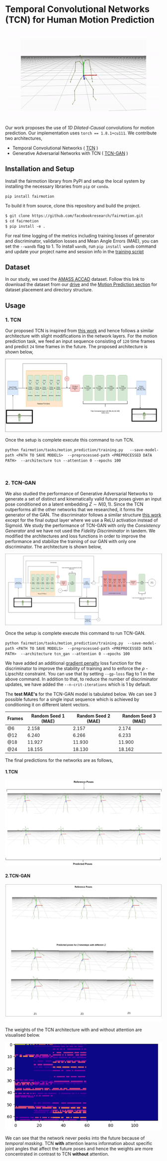 # Temporal Convolutional Networks (TCN) for Human Motion Prediction
![Motion](./imgs/video.gif)




Our work proposes the use of *1D Dilated-Causal* convolutions for motion prediction. Our implementation uses `torch == 1.8.1+cu111`. We contribute two architectures,
- Temporal Convolutional Networks ( [TCN](./models/) ) 
- Generative Adversarial Networks with TCN ( [TCN-GAN](./models/) )

## Installation and Setup
Install the fairmotion library from PyPI and setup the local system by installing the necessary libraries from `pip` or `conda`. 

`pip install fairmotion`

To build it from source, clone this repository and build the project.

`$ git clone https://github.com/facebookresearch/fairmotion.git` <br>
`$ cd fairmotion` <br>
`$ pip install -e .`

For real time logging of the metrics including training losses of generator and discriminator, validation losses and Mean Angle Errors (MAE), you can set the `--wandb` flag to 1. To install `wandb`, run `pip install wandb` command and update your project name and session info in the [training script](./tasks/motion_prediction/training.py)


## Dataset
In our study, we used the [AMASS ACCAD](https://amass.is.tue.mpg.de/)    dataset. Follow this link to download the dataset from our [drive](https://gtvault-my.sharepoint.com/:u:/g/personal/skumar671_gatech_edu/EQa0xTdWhRJIpcRrtqf_BXwBZ7eLeomV5zX1uXBxdDLi4Q?e=r5Yfj2) and the [Motion Prediction section](./tasks/motion_prediction) for dataset placement and directory structure.

## Usage
### 1. TCN 

Our proposed TCN is inspired from [this work](https://www.sciencedirect.com/science/article/abs/pii/S0020025520308896) and hence follows a similar architecture with slight modifications in the network layers. For the motion prediction task, we feed an input sequence consisting of `120` time frames and predict `24` time frames in the future. The proposed architecture is shown below, 

![TCN](./imgs/tcn.png)
  

Once the setup is complete execute this command to run TCN.

`python fairmotion/tasks/motion_prediction/training.py  
    --save-model-path <PATH TO SAVE MODELS> 
    --preprocessed-path <PREPROCESSED DATA PATH> 
    --architecture tcn --attention 0 --epochs 100`

<br>


### 2. TCN-GAN
We also studied the performance of Generative Adversarial Networks to generate a set of distinct and kinematically valid future poses given an input pose conditioned on a latent embedding $Z ∼ N (0, 1)$. Since the TCN outperforms all the other networks that we researched, it forms the generator of the GAN. The discriminator follows a similar structure [this work](https://www.sciencedirect.com/science/article/abs/pii/S0020025520308896) except for the final output layer where we use a ReLU activation instead of Sigmoid. We study the performance of TCN-GAN with only the *Consistency Generator* and we have not used the *Fidelity Discriminator* in tandem. We modified the architectures and loss functions in order to improve the performance and stabilize the training of our GAN with only one discriminator. The architecture is shown below,



![TCN-GAN](./imgs/tcgan.png)

Once the setup is complete execute this command to run TCN-GAN.

`python fairmotion/tasks/motion_prediction/training.py 
    --save-model-path <PATH TO SAVE MODELS> 
    --preprocessed-path <PREPROCESSED DATA PATH> 
    --architecture tcn_gan --attention 0 --epochs 100
    `

We have added an additional [gradient penalty](https://arxiv.org/abs/1704.00028) loss function for the discriminator to improve the stability of training and to enforce the $\rho$ - Lipschitz constraint. You can use that by setting `--gp-loss` flag to 1 in the above command. In addition to that, to reduce the number of discriminator updates, we have added the `--n-crit-iterations` which is 1 by default. 

The **test MAE's** for the TCN-GAN model is tabulated below. We can see 3 possible futures for a single input sequence which is achieved by conditioning it on different latent vectors.

|Frames | Random Seed 1 (MAE) | Random Seed  2 (MAE)| Random Seed 3 (MAE) |
|--------  | -------- | -------- | -------- |
|@6 | 2.158 | 2.157 | 2.174 |
|@12 | 6.240 | 6.266 | 6.233|
|@18 | 11.927| 11.930 | 11.900 |
|@24 | 18.155 | 18.130 | 18.162 |


The final predictions for the networks are as follows,
#### 1.TCN 
![TCN](./imgs/TCN_A_m.png)

#### 2.TCN-GAN

![TCN-GAN](./imgs/TCNGAN_m.png)
<br>

The weights of the TCN architecture with and without attention are visualised below. <br>

![Activation Map](./imgs/TCN_A_60.png)

We can see that the network never peeks into the future
because of *temporal masking*. TCN **with** attention learns information about specific joint angles that affect the future poses and hence the
weights are more concentrated in contrast to TCN **without** attention.


